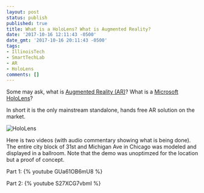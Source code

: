 ```yaml
---
layout: post
status: publish
published: true
title: What is a HoloLens? What is Augmented Reality?
date: '2017-10-16 12:11:43 -0500'
date_gmt: '2017-10-16 20:11:43 -0500'
tags:
- IllinoisTech
- SmartTechLab
- AR
- HoloLens
comments: []
---
```


Some may ask, what is [Augmented Reality (AR)](https://en.wikipedia.org/wiki/Augmented_reality)?  What is a [Microsoft HoloLens](https://www.microsoft.com/en-us/hololens)?

In short it is the only mainstream standalone, hands free AR solution on the market.

![*HoloLens*](/assets/2017/12/display.png)

Here is two videos (with audio commentary showing what is being done).  The entire city block of 31st and Michigan Ave in Chicago was modeled and displayed in a ballroom.  Note that the demo was unoptimzed for the location but a proof of concept.  

Part 1:
{% youtube GUa61OB6mU8 %}

Part 2:
{% youtube S27XCG7vbmI %}

